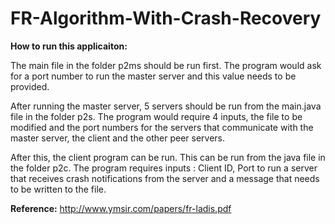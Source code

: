 # FR-Algorithm-With-Crash-Recovery

<b>How to run this applicaiton:</b>

The main file in the folder p2ms should be run first.
The program would ask for a port number to run the master server and this value needs to be provided.

After running the master server, 5 servers should be run from the main.java file in the folder p2s.
The program would require 4 inputs, the file to be modified and the port numbers for the servers that communicate with the master server, the client and the other peer servers.

After this, the client program can be run. This can be run from the java file in the folder p2c.
The program requires inputs : Client ID, Port to run a server that receives crash notifications from the server and a message that needs to be written to the file.

<b>Reference:</b>
http://www.ymsir.com/papers/fr-ladis.pdf
